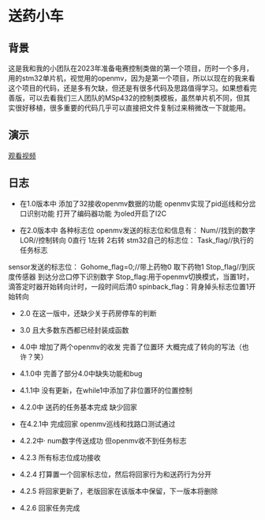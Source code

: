 # 送药小车
## 背景
这是我和我的小团队在2023年准备电赛控制类做的第一个项目，历时一个多月，用的stm32单片机，视觉用的openmv，因为是第一个项目，所以以现在的我来看这个项目的代码，还是多有欠缺，但还是有很多代码及思路值得学习。如果想看完善版，可以去看我们三人团队的MSp432的控制类模板，虽然单片机不同，但其实很好移植，很多重要的代码几乎可以直接把文件复制过来稍微改一下就能用。

## 演示
[观看视频](https://github.com/lianga6/medicine_car1/blob/main/car.mp4 "点我观看演示视频")






## 日志
- 在1.0版本中
添加了32接收openmv数据的功能
openmv实现了pid巡线和分岔口识别功能
打开了编码器功能
为oled开启了I2C


- 在2.0版本中
各种标志位
openmv发送的标志位和信息有：
	Num//找到的数字
	LOR//控制转向 0直行 1左转 2右转 
stm32自己的标志位：
	Task_flag//执行的任务标志

sensor发送的标志位：
	Gohome_flag=0;//带上药物0 取下药物1
	Stop_flag//到灰度传感器 到达分岔口停下识别数字
 Stop_flag:用于openmv切换模式，当置1时，滴答定时器开始转向计时，一段时间后清0
 spinback_flag：背身掉头标志位置1开始转向   

- 2.0
在这一版中，还缺少关于药房停车的判断
- 3.0
且大多数东西都已经封装成函数
- 4.0中
增加了两个openmv的收发  完善了位置环  大概完成了转向的写法（也许？笑）
- 4.1.0中
完善了部分4.0中缺失功能和bug

- 4.1.1中
没有更新，在while1中添加了非位置环的位置控制

- 4.2.0中
送药的任务基本完成  缺少回家

- 在4.2.1中
完成回家   openmv巡线和找路口测试通过
- 4.2.2中·
num数字传送成功  但openmv收不到任务标志
- 4.2.3
所有标志位成功接收
- 4.2.4
打算置一个回家标志位，然后将回家行为和送药行为分开
- 4.2.5
将回家更新了，老版回家在该版本中保留，下一版本将删除
- 4.2.6
回家任务完成
